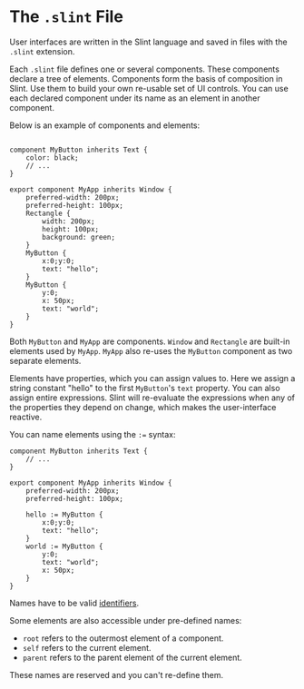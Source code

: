 <!-- Copyright © SixtyFPS GmbH <info@slint.dev> ; SPDX-License-Identifier: MIT -->
# The `.slint` File

User interfaces are written in the Slint language and saved in files with the `.slint` extension.

Each `.slint` file defines one or several components. These components declare
a tree of elements. Components form the basis of composition in Slint. Use them
to build your own re-usable set of UI controls. You can use each declared
component under its name as an element in another component.

Below is an example of components and elements:

```slint

component MyButton inherits Text {
    color: black;
    // ...
}

export component MyApp inherits Window {
    preferred-width: 200px;
    preferred-height: 100px;
    Rectangle {
        width: 200px;
        height: 100px;
        background: green;
    }
    MyButton {
        x:0;y:0;
        text: "hello";
    }
    MyButton {
        y:0;
        x: 50px;
        text: "world";
    }
}

```

Both `MyButton` and `MyApp` are components. `Window` and `Rectangle` are built-in elements
used by `MyApp`. `MyApp` also re-uses the `MyButton` component as two separate elements.

Elements have properties, which you can assign values to. Here we assign a string
constant "hello" to the first `MyButton`'s `text` property. You
can also assign entire expressions. Slint will re-evaluate the expressions when any
of the properties they depend on change, which makes the user-interface reactive.

You can name elements using the `:=` syntax:

```slint
component MyButton inherits Text {
    // ...
}

export component MyApp inherits Window {
    preferred-width: 200px;
    preferred-height: 100px;

    hello := MyButton {
        x:0;y:0;
        text: "hello";
    }
    world := MyButton {
        y:0;
        text: "world";
        x: 50px;
    }
}
```

Names have to be valid [identifiers](../syntax/identifiers.md).

Some elements are also accessible under pre-defined names:

-   `root` refers to the outermost element of a component.
-   `self` refers to the current element.
-   `parent` refers to the parent element of the current element.

These names are reserved and you can't re-define them.
